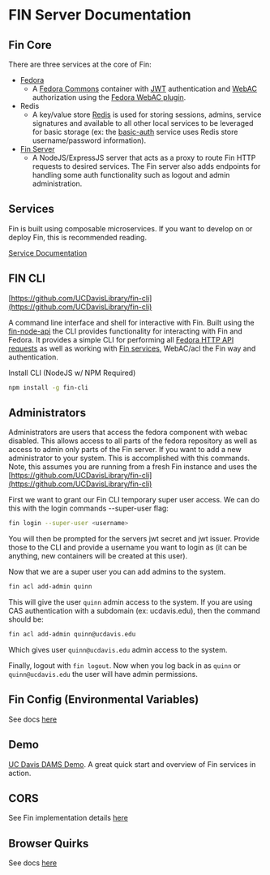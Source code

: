 # FIN Server Documentation

## Fin Core

There are three services at the core of Fin:

- [Fedora](../fcrepo)
  - A [Fedora Commons](https://wiki.duraspace.org/display/FEDORA4x/) container with [JWT](https://jwt.io/) authentication and [WebAC](https://www.w3.org/wiki/WebAccessControl) authorization using the [Fedora WebAC plugin](https://wiki.duraspace.org/display/FEDORA4x/WebAC+Authorization+Delegate). 
- Redis
  - A key/value store [Redis](https://redis.io/) is used for storing sessions, admins, service signatures and available to all other local services to be leveraged for basic storage (ex: the [basic-auth](../services/basic-auth) service uses Redis store username/password information).
- [Fin Server](../server)
  - A NodeJS/ExpressJS server that acts as a proxy to route Fin HTTP requests to desired services.  The Fin server also adds endpoints for handling some auth functionality such as logout and admin administration.

## Services

Fin is built using composable microservices.  If you want to develop on or deploy Fin, this is recommended reading.

[Service Documentation](../services/README.md)

## FIN CLI

[https://github.com/UCDavisLibrary/fin-cli](https://github.com/UCDavisLibrary/fin-cli)

A command line interface and shell for interactive with Fin.  Built using the [fin-node-api](https://github.com/UCDavisLibrary/fin-node-api) the CLI provides functionality for interacting with Fin and Fedora.  It provides a simple CLI for performing all [Fedora HTTP API requests](https://wiki.duraspace.org/display/FEDORA4x/RESTful+HTTP+API) as well as working with [Fin services](../services/README.md), WebAC/acl the Fin way and authentication.

Install CLI (NodeJS w/ NPM Required)

```bash
npm install -g fin-cli
```

## Administrators

Administrators are users that access the fedora component with webac disabled. This allows access to all parts of the fedora repository as well as access to admin only parts of the Fin server.  If you  want to add a new administrator to your system.  This is accomplished with this commands.  Note, this assumes you are running from a fresh Fin instance and uses the [https://github.com/UCDavisLibrary/fin-cli](https://github.com/UCDavisLibrary/fin-cli)

First we want to grant our Fin CLI temporary super user access.  We can do this with the login commands --super-user flag:

```bash
fin login --super-user <username>
```

You will then be prompted for the servers jwt secret and jwt issuer.  Provide those to the CLI and provide a username you want to login as (it can be anything, new containers will be created at this user).

Now that we are a super user you can add admins to the system.

```bash
fin acl add-admin quinn
```

This will give the user `quinn` admin access to the system.  If you are using CAS authentication with a subdomain (ex: ucdavis.edu), then the command should be:

```bash
fin acl add-admin quinn@ucdavis.edu
```

Which gives user `quinn@ucdavis.edu` admin access to the system.

Finally, logout with ```fin logout```.  Now when you log back in as `quinn` or `quinn@ucdavis.edu` the user will have admin permissions. 

## Fin Config (Environmental Variables)

See docs [here](env-config.md)

## Demo

[UC Davis DAMS Demo](../docker/ucd-dams/README.md).  A great quick start and overview of Fin services in action.

## CORS

See Fin implementation details [here](cors.md)

## Browser Quirks

See docs [here](browser-quirks.md)
